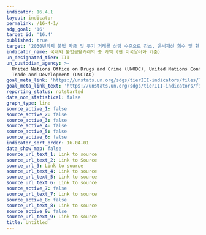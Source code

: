 ```yaml
---
indicator: 16.4.1
layout: indicator
permalink: /16-4-1/
sdg_goal: '16'
target_id: '16.4'
published: true
target: '2030년까지 불법 자금 및 무기 거래를 상당 수준으로 감소, 은닉재산 회수 및 환수를 강화하며, 모든 형태의 조직화된 범죄를 방지'
indicator_name: 국내외 불법금융거래의 총 가액 (현 미국달러화 기준)
un_designated_tier: III
un_custodian_agency: >-
  United Nations Office on Drugs and Crime (UNODC), United Nations Conference on
  Trade and Development (UNCTAD)
goal_meta_link: 'https://unstats.un.org/sdgs/tierIII-indicators/files/Tier3-16-04-01.pdf'
goal_meta_link_text: 'https://unstats.un.org/sdgs/tierIII-indicators/files/Tier3-16-04-01.pdf'
reporting_status: notstarted
data_non_statistical: false
graph_type: line
source_active_1: false
source_active_2: false
source_active_3: false
source_active_4: false
source_active_5: false
source_active_6: false
indicator_sort_order: 16-04-01
data_show_map: false
source_url_text_1: Link to source
source_url_text_2: Link to Source
source_url_3: Link to source
source_url_text_4: Link to source
source_url_text_5: Link to source
source_url_text_6: Link to source
source_active_7: false
source_url_text_7: Link to source
source_active_8: false
source_url_text_8: Link to source
source_active_9: false
source_url_text_9: Link to source
title: Untitled
---
```

